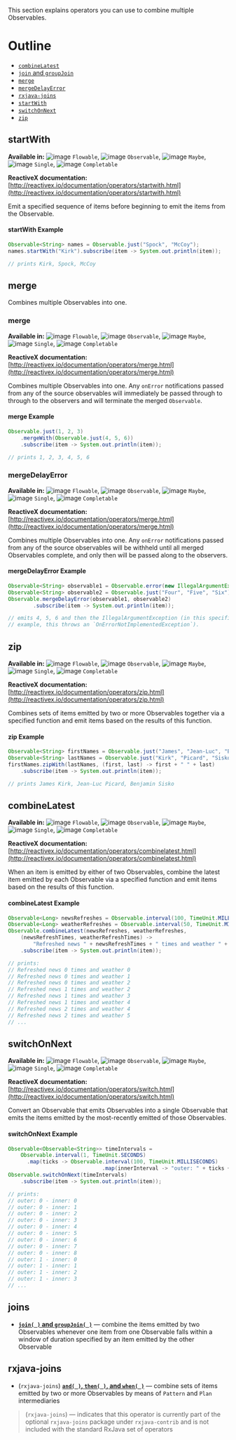 This section explains operators you can use to combine multiple Observables.

# Outline

- [`combineLatest`](#combineLatest)
- [`join` and `groupJoin`](#joins)
- [`merge`](#merge)
- [`mergeDelayError`](#mergeDelayError)
- [`rxjava-joins`](#rxjava-joins)
- [`startWith`](#startWith)
- [`switchOnNext`](#switchOnNext)
- [`zip`](#zip)

## startWith

**Available in:** ![image](https://raw.github.com/wiki/ReactiveX/RxJava/images/checkmark_on.png) `Flowable`, ![image](https://raw.github.com/wiki/ReactiveX/RxJava/images/checkmark_on.png) `Observable`, ![image](https://raw.github.com/wiki/ReactiveX/RxJava/images/checkmark_off.png) `Maybe`, ![image](https://raw.github.com/wiki/ReactiveX/RxJava/images/checkmark_off.png) `Single`, ![image](https://raw.github.com/wiki/ReactiveX/RxJava/images/checkmark_off.png) `Completable`

**ReactiveX documentation:** [http://reactivex.io/documentation/operators/startwith.html](http://reactivex.io/documentation/operators/startwith.html)

Emit a specified sequence of items before beginning to emit the items from the Observable.

#### startWith Example

```java
Observable<String> names = Observable.just("Spock", "McCoy");
names.startWith("Kirk").subscribe(item -> System.out.println(item));

// prints Kirk, Spock, McCoy
```

## merge

Combines multiple Observables into one. 


### merge

**Available in:** ![image](https://raw.github.com/wiki/ReactiveX/RxJava/images/checkmark_on.png) `Flowable`, ![image](https://raw.github.com/wiki/ReactiveX/RxJava/images/checkmark_on.png) `Observable`, ![image](https://raw.github.com/wiki/ReactiveX/RxJava/images/checkmark_on.png) `Maybe`, ![image](https://raw.github.com/wiki/ReactiveX/RxJava/images/checkmark_on.png) `Single`, ![image](https://raw.github.com/wiki/ReactiveX/RxJava/images/checkmark_on.png) `Completable`

**ReactiveX documentation:** [http://reactivex.io/documentation/operators/merge.html](http://reactivex.io/documentation/operators/merge.html)

Combines multiple Observables into one. Any `onError` notifications passed from any of the source observables will immediately be passed through to through to the observers and will terminate the merged `Observable`.

#### merge Example

```java
Observable.just(1, 2, 3)
    .mergeWith(Observable.just(4, 5, 6))
    .subscribe(item -> System.out.println(item));

// prints 1, 2, 3, 4, 5, 6
```

### mergeDelayError

**Available in:** ![image](https://raw.github.com/wiki/ReactiveX/RxJava/images/checkmark_on.png) `Flowable`, ![image](https://raw.github.com/wiki/ReactiveX/RxJava/images/checkmark_on.png) `Observable`, ![image](https://raw.github.com/wiki/ReactiveX/RxJava/images/checkmark_on.png) `Maybe`, ![image](https://raw.github.com/wiki/ReactiveX/RxJava/images/checkmark_on.png) `Single`, ![image](https://raw.github.com/wiki/ReactiveX/RxJava/images/checkmark_on.png) `Completable`

**ReactiveX documentation:** [http://reactivex.io/documentation/operators/merge.html](http://reactivex.io/documentation/operators/merge.html)

Combines multiple Observables into one. Any `onError` notifications passed from any of the source observables will be withheld until all merged Observables complete, and only then will be passed along to the observers.

#### mergeDelayError Example

```java
Observable<String> observable1 = Observable.error(new IllegalArgumentException(""));
Observable<String> observable2 = Observable.just("Four", "Five", "Six");
Observable.mergeDelayError(observable1, observable2)
        .subscribe(item -> System.out.println(item));

// emits 4, 5, 6 and then the IllegalArgumentException (in this specific
// example, this throws an `OnErrorNotImplementedException`).
```

## zip

**Available in:** ![image](https://raw.github.com/wiki/ReactiveX/RxJava/images/checkmark_on.png) `Flowable`, ![image](https://raw.github.com/wiki/ReactiveX/RxJava/images/checkmark_on.png) `Observable`, ![image](https://raw.github.com/wiki/ReactiveX/RxJava/images/checkmark_on.png) `Maybe`, ![image](https://raw.github.com/wiki/ReactiveX/RxJava/images/checkmark_on.png) `Single`, ![image](https://raw.github.com/wiki/ReactiveX/RxJava/images/checkmark_off.png) `Completable`

**ReactiveX documentation:** [http://reactivex.io/documentation/operators/zip.html](http://reactivex.io/documentation/operators/zip.html)

Combines sets of items emitted by two or more Observables together via a specified function and emit items based on the results of this function.

#### zip Example

```java
Observable<String> firstNames = Observable.just("James", "Jean-Luc", "Benjamin");
Observable<String> lastNames = Observable.just("Kirk", "Picard", "Sisko");
firstNames.zipWith(lastNames, (first, last) -> first + " " + last)
    .subscribe(item -> System.out.println(item));

// prints James Kirk, Jean-Luc Picard, Benjamin Sisko
```

## combineLatest

**Available in:** ![image](https://raw.github.com/wiki/ReactiveX/RxJava/images/checkmark_on.png) `Flowable`, ![image](https://raw.github.com/wiki/ReactiveX/RxJava/images/checkmark_on.png) `Observable`, ![image](https://raw.github.com/wiki/ReactiveX/RxJava/images/checkmark_off.png) `Maybe`, ![image](https://raw.github.com/wiki/ReactiveX/RxJava/images/checkmark_off.png) `Single`, ![image](https://raw.github.com/wiki/ReactiveX/RxJava/images/checkmark_off.png) `Completable`

**ReactiveX documentation:** [http://reactivex.io/documentation/operators/combinelatest.html](http://reactivex.io/documentation/operators/combinelatest.html)

When an item is emitted by either of two Observables, combine the latest item emitted by each Observable via a specified function and emit items based on the results of this function.

#### combineLatest Example

```java
Observable<Long> newsRefreshes = Observable.interval(100, TimeUnit.MILLISECONDS);
Observable<Long> weatherRefreshes = Observable.interval(50, TimeUnit.MILLISECONDS);
Observable.combineLatest(newsRefreshes, weatherRefreshes,
    (newsRefreshTimes, weatherRefreshTimes) ->
        "Refreshed news " + newsRefreshTimes + " times and weather " + weatherRefreshTimes)
    .subscribe(item -> System.out.println(item));

// prints:
// Refreshed news 0 times and weather 0
// Refreshed news 0 times and weather 1
// Refreshed news 0 times and weather 2
// Refreshed news 1 times and weather 2
// Refreshed news 1 times and weather 3
// Refreshed news 1 times and weather 4
// Refreshed news 2 times and weather 4
// Refreshed news 2 times and weather 5
// ...
```

## switchOnNext

**Available in:** ![image](https://raw.github.com/wiki/ReactiveX/RxJava/images/checkmark_on.png) `Flowable`, ![image](https://raw.github.com/wiki/ReactiveX/RxJava/images/checkmark_on.png) `Observable`, ![image](https://raw.github.com/wiki/ReactiveX/RxJava/images/checkmark_off.png) `Maybe`, ![image](https://raw.github.com/wiki/ReactiveX/RxJava/images/checkmark_off.png) `Single`, ![image](https://raw.github.com/wiki/ReactiveX/RxJava/images/checkmark_off.png) `Completable`

**ReactiveX documentation:** [http://reactivex.io/documentation/operators/switch.html](http://reactivex.io/documentation/operators/switch.html)

Convert an Observable that emits Observables into a single Observable that emits the items emitted by the most-recently emitted of those Observables.

#### switchOnNext Example

```java
Observable<Observable<String>> timeIntervals =
    Observable.interval(1, TimeUnit.SECONDS)
      .map(ticks -> Observable.interval(100, TimeUnit.MILLISECONDS)
                              .map(innerInterval -> "outer: " + ticks + " - inner: " + innerInterval));
Observable.switchOnNext(timeIntervals)
    .subscribe(item -> System.out.println(item));

// prints:
// outer: 0 - inner: 0
// outer: 0 - inner: 1
// outer: 0 - inner: 2
// outer: 0 - inner: 3
// outer: 0 - inner: 4
// outer: 0 - inner: 5
// outer: 0 - inner: 6
// outer: 0 - inner: 7
// outer: 0 - inner: 8
// outer: 1 - inner: 0
// outer: 1 - inner: 1
// outer: 1 - inner: 2
// outer: 1 - inner: 3
// ...
```

## joins

* [**`join( )` and `groupJoin( )`**](http://reactivex.io/documentation/operators/join.html) — combine the items emitted by two Observables whenever one item from one Observable falls within a window of duration specified by an item emitted by the other Observable

## rxjava-joins

* (`rxjava-joins`) [**`and( )`, `then( )`, and `when( )`**](http://reactivex.io/documentation/operators/and-then-when.html) — combine sets of items emitted by two or more Observables by means of `Pattern` and `Plan` intermediaries

> (`rxjava-joins`) — indicates that this operator is currently part of the optional `rxjava-joins` package under `rxjava-contrib` and is not included with the standard RxJava set of operators
